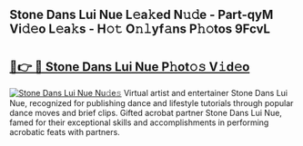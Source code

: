 ## Stone Dans Lui Nue L𝚎a𝚔ed N𝚞𝚍e - Part-qyM Vi𝚍𝚎o L𝚎a𝚔s - H𝚘𝚝 O𝚗𝚕yf𝚊ns P𝚑𝚘tos 9FcvL

# <h2><a href="http://kf2xj8.oniu.top/?m=Stone+Dans+Lui+Nue">🔗👉 🔴 Stone Dans Lui Nue P𝚑ot𝚘𝚜 V𝚒d𝚎o</a></h2>

[![Stone Dans Lui Nue Nu𝚍e𝚜](https://i.imgur.com/0qMVB7G.gif)](http://kf2xj8.oniu.top/?m=Stone+Dans+Lui+Nue)
Virtual artist and entertainer Stone Dans Lui Nue, recognized for publishing dance and lifestyle tutorials through popular dance moves and brief clips. Gifted acrobat partner Stone Dans Lui Nue, famed for their exceptional skills and accomplishments in performing acrobatic feats with partners.  
